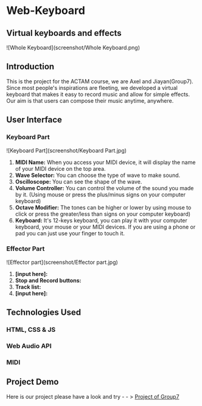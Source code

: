 # Web-Keyboard	

## Virtual keyboards and effects

![Whole Keyboard](screenshot/Whole Keyboard.png)

## Introduction

This is the project for the ACTAM course, we are Axel and Jiayan(Group7). Since most people's inspirations are fleeting, we developed a virtual keyboard that makes it easy to record music and allow for simple effects. Our aim is that users can compose their music anytime, anywhere. 

## User Interface

### Keyboard Part

![Keyboard Part](screenshot/Keyboard Part.jpg)

1. **MIDI Name:** When you access your MIDI device, it will display the name of your MIDI device on the top area.
2. **Wave Selector:** You can choose the type of wave to make sound. 
3. **Oscilloscope:** You can see the shape of the wave.
4. **Volume Controller:** You can control the volume of the sound you made by it. (Using mouse or press the plus/minus signs on your computer keyboard)
5. **Octave Modifier:** The tones can be higher or lower by using mouse to click or press the greater/less than signs on your computer keyboard)
6. **Keyboard:** It's 12-keys keyboard, you can play it with your computer keyboard, your mouse or your MIDI devices. If you are using a phone or pad you can just use your finger to touch it.

### Effector Part

![Effector part](screenshot/Effector part.jpg)

1. **[input here]:** 
2. **Stop and Record buttons:** 
3. **Track list:** 
4. **[input here]:** 

## Technologies Used

### HTML, CSS & JS

### Web Audio API

### MIDI

## Project Demo

Here is our project please have a look and try - - > [Project of Group7](https://cocii.github.io/Project_Group7/)

